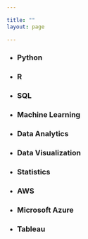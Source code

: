```yaml
---

title: ""
layout: page

---
```





* ### Python 
* ### R
* ### SQL
* ### Machine Learning 
* ### Data Analytics
* ### Data Visualization
* ### Statistics
* ### AWS
* ### Microsoft Azure
* ### Tableau 

